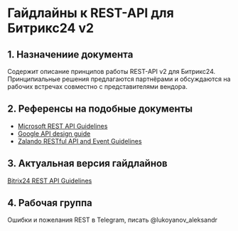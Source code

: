 # Гайдлайны к REST-API для Битрикс24 v2

## 1. Назначениие документа
Содержит описание принципов работы REST-API v2 для Битрикс24. Принципиальные решения предлагаются партнёрами и обсуждаются на рабочих встречах совместно с представителями вендора.

## 2. Референсы на подобные документы
- [Microsoft REST API Guidelines](https://github.com/microsoft/api-guidelines/blob/vNext/Guidelines.md)
- [Google API design guide](https://cloud.google.com/apis/design)
- [Zalando RESTful API and Event Guidelines](https://opensource.zalando.com/restful-api-guidelines/)
 
## 3. Актуальная версия гайдлайнов 
[Bitrix24 REST API Guidelines](https://github.com/mesilov/bitrix24-rest-api-v2-guidelines/blob/main/guidelines.md)

## 4. Рабочая группа
Ошибки и пожелания REST в Telegram, писать @lukoyanov_aleksandr
